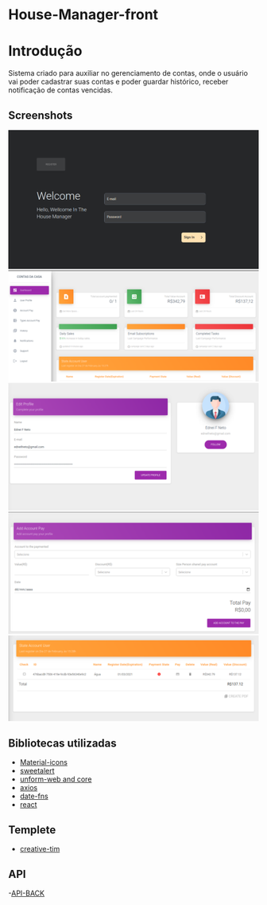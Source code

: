 # House-Manager-front

# Introdução

Sistema criado para auxiliar no gerenciamento de contas, onde o usuário vai 
poder cadastrar suas contas e poder guardar histórico, receber notificação 
de contas vencidas.

## Screenshots

![Login](screenshots/login.png "Login")
![Login](screenshots/painel.png "Painel")
![Login](screenshots/profile.png "Painel")
![Login](screenshots/create-acount-pay.png "Painel")
![Login](screenshots/table-account-pay.png "Painel")

## Bibliotecas utilizadas
- [Material-icons](https://material.io/)
- [sweetalert](https://sweetalert.js.org/guides/)
- [unform-web and core](https://unform.dev/examples/react-select/)
- [axios](https://github.com/axios/axios)
- [date-fns](https://date-fns.org/docs/Getting-Started)
- [react](https://pt-br.reactjs.org/)

## Templete
- [creative-tim](https://www.creative-tim.com/)

## API
-[API-BACK](https://github.com/EdneiFNeto/House-Manager-back)
